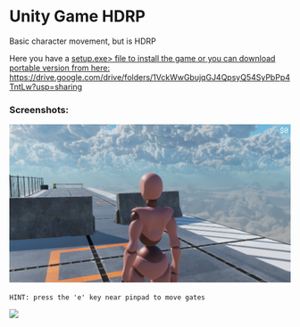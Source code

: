 # Unity Game HDRP
Basic character movement, but is HDRP

Here you have a <a href="https://github.com/MrGrizz11/UnityGameHDRP/raw/main/setup.exe">setup.exe> file to install the game or you can download portable version from here: https://drive.google.com/drive/folders/1VckWwGbujqGJ4QpsyQ54SyPbPp4TntLw?usp=sharing

<h3>Screenshots:</h3>
<img src="https://github.com/MrGrizz11/UnityGameHDRP/blob/main/1.png">

```HINT: press the 'e' key near pinpad to move gates```

<img src="https://github.com/MrGrizz11/UnityGameHDRP/blob/main/2.png">
